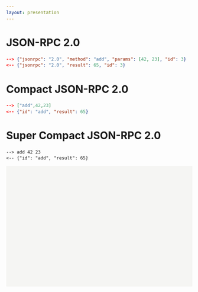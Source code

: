 ```yaml
---
layout: presentation
---
```


# [](#header-1) JSON-RPC 2.0

```json
--> {"jsonrpc": "2.0", "method": "add", "params": [42, 23], "id": 3}
<-- {"jsonrpc": "2.0", "result": 65, "id": 3}
```

# [](#header-1) Compact JSON-RPC 2.0

```json
--> ["add",42,23]
<-- {"id": "add", "result": 65}
```

# [](#header-1) Super Compact JSON-RPC 2.0

```
--> add 42 23
<-- {"id": "add", "result": 65}
```

[![](assets/img/white.png)](sound-transmitter)
